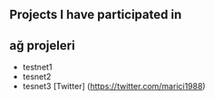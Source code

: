 ## Projects I have participated in

## ağ projeleri

- testnet1
- tesnet2
- tesnet3
[Twitter] (https://twitter.com/marici1988)

